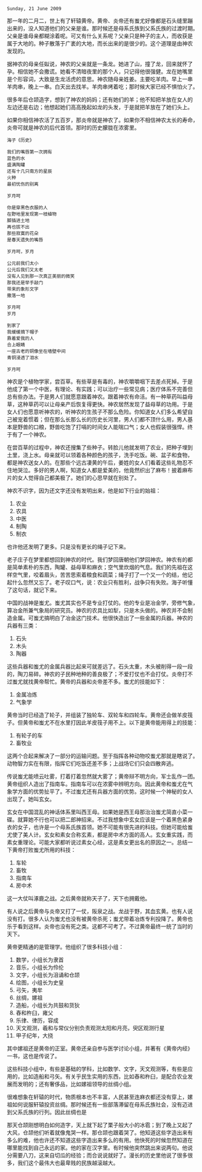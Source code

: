 `Sunday, 21 June 2009`

那一年的二月二，世上有了轩辕黄帝。黄帝、炎帝还有蚩尤好像都是石头缝里蹦
出来的，没人知道他们的父亲是谁。那时候还是母系氏族到父系氏族的过渡时期。
父亲是谁母亲都糊涂着呢。可又有什么关系呢？父亲只是种子的主人，而收获是
属于大地的。种子散落于广袤的大地，而长出来的是很少的。这个道理是由神农
发现的。

据神农的母亲任姒说，神农的父亲就是一条龙。她进了山，撞了龙，回来就怀了
孕。相信她不会撒谎。她看不清暗夜里的那个人，只记得他很强健。龙在她嘴里
是个形容词，大致是生龙活虎的意思。神农随母亲姓姜。主要吃羊肉。早上一串
羊肉串，晚上一串。白天出去找羊。羊肉串烤着吃；那时候大家已经不惧怕火了。

很多年后仓颉造字，想到了神农的妈妈；还有她们的羊；他不知把羊放在女人的
左边还是右边；他想起她们高高挽起如龙的头发，于是就把羊放在了她们头上。

如果你相信神农活了五百岁，那炎帝就是神农了。如果你不相信神农太长的寿命，
炎帝可就是神农的后代首领。那时的历史朦胧在浓雾里。

```
海子《历史》

我们的嘴唇第一次拥有
蓝色的水
盛满陶罐
还有十几只南方的星辰
火种
最初忧伤的别离

岁月呵

你是穿黑色衣服的人
在野地里发现第一枝植物
脚插进土地
再也拔不出
那些寂寞的花朵
是春天遗失的嘴唇

岁月呵，岁月

公元前我们太小
公元后我们又太老
没有人见到那一次真正美丽的微笑
那我还是举手敲门
带来的象形文字
撒落一地

岁月呵
岁月

到家了
我缓缓摘下帽子
靠着爱我的人
合上眼睛
一座古老的铜像坐在墙壁中间
青铜浸透了泪水

岁月呵
```

神农是个植物学家，尝百草。有些草是有毒的，神农嚼嚼咽下去差点死掉。于是
他成了第一个中医，有理论、有实践；可以治疗一些常见病；医疗体系不完善但
总有些办法。于是男人们就愿意跟着神农。跟着神农有命活。有一种草药叫益母
草，这种草药可以让母亲产后恢复得更快。神农居然发现了益母草的功用。于是
女人们也愿意听神农的，听神农的生孩子不那么危险。你知道女人们多么希望自
己被宠着惯着；但在那么长那么长的历史长河里，男人们都不顶什么用，男人基
本是野兽的口粮，野兽吃饱了打嗝的时间女人能喘口气；女人也假装很强悍。终
于有了一个神农。

在尝百草的过程中，神农还搜集了些种子。转脸儿他就发明了农业，把种子埋到
土里，浇上水。母亲就可以领着各种颜色的孩子，洗手吃饭。碗、盆子和食物，
都是神农送女人的。在那些个远古凄黄的午后，姜姓的女人们看着这些礼物忍不
住地哭泣。多好的男人啊，知道女人都是爱美的，他竟然织出了麻布！披着麻布
片的女人觉得自己都美极了。她们的心思早就在别处了。

神农不识字，因为还文字还没有发明出来，他是如下行业的始祖：
1. 农业
2. 农具
3. 中医
4. 制陶
5. 制衣

也许他还发明了更多。只是没有更长的绳子记下来。

老子庄子在梦里都想回到神农的时代。我们梦回唐朝他们梦回神农。神农有的都
是简单素朴的东西，陶罐、益母草和麻衣；空气里炊烟的气息。我们的先祖在这
样空气里，咬着眉头，苦苦思索着粮食和蔬菜；绳子打了一个又一个的结，他记
起什么忽然又忘了。老子叹口气，说：农业只有胜利，战争只有失败。海子听懂
了这句话，就记下来。

中国的战神是蚩尤。蚩尤其实也不是专业打仗的。他的专业是冶金学，旁修气象，
算冶金所兼气象局的研究员。神农的农具比如犁，只是木头做的。神农并不会制
造金属。可蚩尤搞明白了冶金这门技术。他很快造出了一些金属的兵器。神农的
兵器有三类：
1. 石头
2. 木头
3. 陶器

这些兵器和蚩尤的金属兵器比起来可就差远了。石头太重，木头被削得一段一段
的，陶刀易碎。神农的子民种地种的善良极了；不爱打仗也不会打仗。炎帝打不
过蚩尤就找黄帝帮忙。黄帝的兵器和炎帝差不多。蚩尤的技能如下：
1. 金属冶炼
2. 气象学

黄帝当时已经造了轮子，并组装了独轮车、双轮车和四轮车。黄帝还会做羊皮筏
子。但黄帝和蚩尤不在水里打因此羊皮筏子用不上。以下是黄帝能用得上的技能：
1. 有轮子的车
2. 畜牧业

这两个合起来解决了一部分的运输问题。至于指挥各种动物咬蚩尤那就是瞎说了。
动物智力实在有限，指挥它们吃饭还差不多；上战场它们只会四散奔逃。

传说蚩尤能喷云吐雾，打着打着忽然就大雾了；黄帝辩不明方向，军士乱作一团。
黄帝组织人造出了指南车。指南车可以在浓雾中辨明方向。因此黄帝和蚩尤在气
象学方面的优势扯平了。不过蚩尤还有兵器方面的优势。这时候一个神秘的女人
出现了。她叫玄女。

玄女在中国混乱的神话体系里叫西王母。如果她是西王母那治治蚩尤简直小菜一
碟。就算她不行也可以把二郎神招来。不过我想象中玄女应该是一个着黑色紧身
衣的女子，也许是一个母系氏族首领。她不可能有很先进的科技。但她可能给蚩
尤使了美人计。玄女和素女合称玄素，都是房中术方面的高人。玄女重实践，而
素女重理论。可能大家都听说过素女心经，这是素女更出名的原因之一。总结一
下黄帝打败蚩尤所用的科技：
1. 车轮
2. 畜牧
3. 指南车
4. 房中术

这一大仗叫涿鹿之战。之后黄帝就称天子了，天下也拥戴他。

有人说之后黄帝与炎帝又打了一仗，阪泉之战。龙战于野，其血玄黄。也有人说
没有打。很多人认为蚩尤也没有被黄帝杀死；蚩尤带着冶炼专利投降了。黄帝也
乐于看到这样。炎帝也没有死之类。这都不可考了。不过黄帝最终一统了当时的
天下。

黄帝更精通的是管理学。他组织了很多科技小组：
1. 数学，小组长为隶首
2. 音乐，小组长为伶伦
3. 文字，小组长为沮诵和仓颉
4. 绘图，小组长为史皇
5. 弓矢，夷牟
6. 丝绸，嫘祖
7. 造船，小组长为共鼓和货狄
8. 舂和杵臼，雍父
9. 乐律、律历，容成
10. 天文观测，羲和与常仪分别负责观测太阳和月亮，臾区观测行星
11. 甲子纪年，大挠

其中嫘祖还是黄帝的正室。黄帝还亲自参与医学讨论小组，并著有《黄帝内经》
一书，这也是传说了。

这些科技小组中，有些是基础的学科，比如数学、文字，天文观测等，有些是应
用的，比如造船和弓矢。有关乎民生实用的东西，比如舂和杵臼，是配合农业发
展而发明的；还有奢侈品，比如嫘祖领导的丝绸小组。

很难想象在轩辕的时代，物质根本也不丰富，人民甚至连麻衣都还没有穿上，嫘
祖如何说服轩辕投资丝绸。那时候还有一些部落滞留在母系氏族社会，没有迈进
到父系氏族的行列。因此丝绸也是

那天仓颉刚想明白如何造字，天上就下起了栗子般大小的冰雹；到了晚上又起了
大风，仓颉他们听着就像鬼哭一样。那仓颉也跟着哭了。他知道这些字造出来有
多么的难，他也许还不知道这些字造出来多么的有用。他快死的时候忽然知道在
哪里能找到自己永远的家。他的家在汉字里。有时候他突然跳出来说两句。他说
分需要八刀，这来自切瓜的经验；而合说说就好了。漫长的历史里他说了很多很
多，我们这个最伟大也最卑贱的民族越滚越大。
